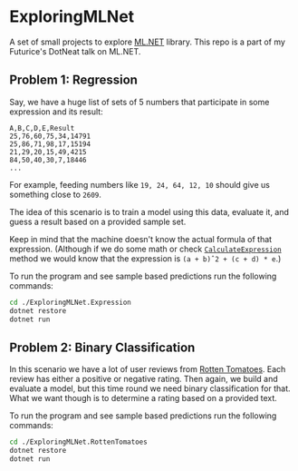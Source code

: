 # ExploringMLNet

A set of small projects to explore [ML.NET](https://dotnet.microsoft.com/apps/machinelearning-ai/ml-dotnet) library. This repo is a part of my Futurice's DotNeat talk on ML.NET.

## Problem 1: Regression

Say, we have a huge list of sets of 5 numbers that participate in some expression and its result:

```
A,B,C,D,E,Result
25,76,60,75,34,14791
25,86,71,98,17,15194
21,29,20,15,49,4215
84,50,40,30,7,18446
...
```

For example, feeding numbers like `19, 24, 64, 12, 10` should give us something close to `2609`.

The idea of this scenario is to train a model using this data, evaluate it, and guess a result based on a provided sample set.

Keep in mind that the machine doesn't know the actual formula of that expression. (Although if we do some math or check [`CalculateExpression`](https://github.com/timiskhakov/ExploringMLNet/blob/master/ExploringMLNet.Expression/DataGenerator.cs#L25) method we would know that the expression is `(a + b)ˆ2 + (c + d) * e`.)

To run the program and see sample based predictions run the following commands:

```bash
cd ./ExploringMLNet.Expression
dotnet restore
dotnet run
```

## Problem 2: Binary Classification

In this scenario we have a lot of user reviews from [Rotten Tomatoes](https://www.rottentomatoes.com). Each review has either a positive or negative rating. Then again, we build and evaluate a model, but this time round we need binary classification for that. What we want though is to determine a rating based on a provided text.

To run the program and see sample based predictions run the following commands:

```bash
cd ./ExploringMLNet.RottenTomatoes
dotnet restore
dotnet run
```

